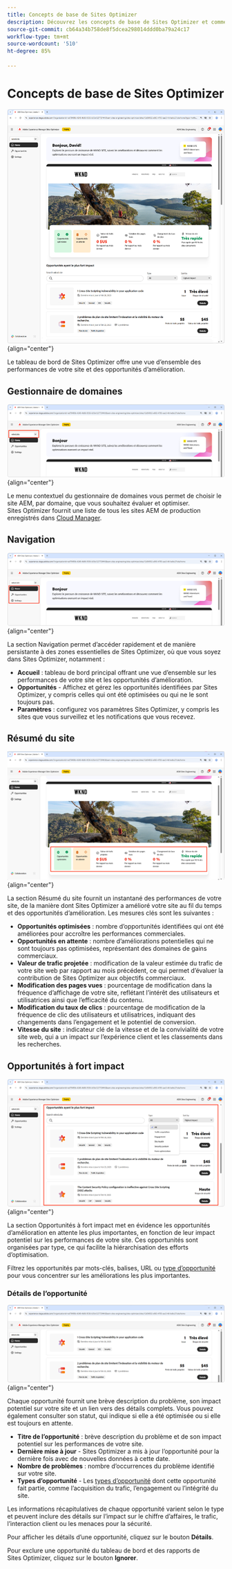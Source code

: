 ```yaml
---
title: Concepts de base de Sites Optimizer
description: Découvrez les concepts de base de Sites Optimizer et comment y naviguer.
source-git-commit: cb64a34b758de8f5dcea298014ddd0ba79a24c17
workflow-type: tm+mt
source-wordcount: '510'
ht-degree: 85%

---
```



# Concepts de base de Sites Optimizer

![Accueil de Sites Optimizer](./assets/basics/hero.png){align="center"}

Le tableau de bord de Sites Optimizer offre une vue d’ensemble des performances de votre site et des opportunités d’amélioration.

## Gestionnaire de domaines

![Gestionnaire de domaines de Sites Optimizer](./assets/basics/domain-manager.png){align="center"}

Le menu contextuel du gestionnaire de domaines vous permet de choisir le site AEM, par domaine, que vous souhaitez évaluer et optimiser. Sites Optimizer fournit une liste de tous les sites AEM de production enregistrés dans [Cloud Manager](https://experienceleague.adobe.com/fr/docs/experience-manager-cloud-service/content/implementing/using-cloud-manager/edge-delivery-sites/add-edge-delivery-site).

## Navigation

![Navigation dans Sites Optimizer](./assets/basics/navigation.png){align="center"}

La section Navigation permet d’accéder rapidement et de manière persistante à des zones essentielles de Sites Optimizer, où que vous soyez dans Sites Optimizer, notamment :

* **Accueil** : tableau de bord principal offrant une vue d’ensemble sur les performances de votre site et les opportunités d’amélioration.
* **Opportunités** - Affichez et gérez les opportunités identifiées par Sites Optimizer, y compris celles qui ont été optimisées ou qui ne le sont toujours pas.
* **Paramètres** : configurez vos paramètres Sites Optimizer, y compris les sites que vous surveillez et les notifications que vous recevez.

## Résumé du site

![Résumé du site de Sites Optimizer](./assets/basics/site-summary.png){align="center"}

La section Résumé du site fournit un instantané des performances de votre site, de la manière dont Sites Optimizer a amélioré votre site au fil du temps et des opportunités d’amélioration. Les mesures clés sont les suivantes :

* **Opportunités optimisées** : nombre d’opportunités identifiées qui ont été améliorées pour accroître les performances commerciales.
* **Opportunités en attente** : nombre d’améliorations potentielles qui ne sont toujours pas optimisées, représentant des domaines de gains commerciaux.
* **Valeur de trafic projetée** : modification de la valeur estimée du trafic de votre site web par rapport au mois précédent, ce qui permet d’évaluer la contribution de Sites Optimizer aux objectifs commerciaux.
* **Modification des pages vues** : pourcentage de modification dans la fréquence d’affichage de votre site, reflétant l’intérêt des utilisateurs et utilisatrices ainsi que l’efficacité du contenu.
* **Modification du taux de clics** : pourcentage de modification de la fréquence de clic des utilisateurs et utilisatrices, indiquant des changements dans l’engagement et le potentiel de conversion.
* **Vitesse du site** : indicateur clé de la vitesse et de la convivialité de votre site web, qui a un impact sur l’expérience client et les classements dans les recherches.

## Opportunités à fort impact

![Opportunités à fort impact de Sites Optimizer](./assets/basics/high-impact-opportunities.png){align="center"}

La section Opportunités à fort impact met en évidence les opportunités d’amélioration en attente les plus importantes, en fonction de leur impact potentiel sur les performances de votre site. Ces opportunités sont organisées par type, ce qui facilite la hiérarchisation des efforts d’optimisation.

Filtrez les opportunités par mots-clés, balises, URL ou [type d’opportunité](../opportunity-types/overview.md) pour vous concentrer sur les améliorations les plus importantes.


### Détails de l’opportunité

![Opportunité à fort impact de Sites Optimizer](./assets/basics/high-impact-opportunity-details.png){align="center"}

Chaque opportunité fournit une brève description du problème, son impact potentiel sur votre site et un lien vers des détails complets. Vous pouvez également consulter son statut, qui indique si elle a été optimisée ou si elle est toujours en attente.

* **Titre de l’opportunité** : brève description du problème et de son impact potentiel sur les performances de votre site.
* **Dernière mise à jour** - Sites Optimizer a mis à jour l’opportunité pour la dernière fois avec de nouvelles données à cette date.
* **Nombre de problèmes** : nombre d’occurrences du problème identifié sur votre site.
* **Types d’opportunité** - Les [types d’opportunité](../opportunity-types/overview.md) dont cette opportunité fait partie, comme l’acquisition du trafic, l’engagement ou l’intégrité du site.

Les informations récapitulatives de chaque opportunité varient selon le type et peuvent inclure des détails sur l’impact sur le chiffre d’affaires, le trafic, l’interaction client ou les menaces pour la sécurité.

Pour afficher les détails d’une opportunité, cliquez sur le bouton **Détails**.

Pour exclure une opportunité du tableau de bord et des rapports de Sites Optimizer, cliquez sur le bouton **Ignorer**.

